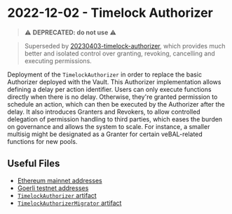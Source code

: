 # 2022-12-02 - Timelock Authorizer

> ⚠️ **DEPRECATED: do not use** ⚠️

> Superseded by [20230403-timelock-authorizer](../../20230403-timelock-authorizer), which provides much better and isolated control over granting, revoking, cancelling and executing permissions.

Deployment of the `TimelockAuthorizer` in order to replace the basic Authorizer deployed with the Vault.
This Authorizer implementation allows defining a delay per action identifier. Users can only execute functions directly when there is no delay. Otherwise, they're granted permission to schedule an action, which can then be executed by the Authorizer after the delay. It also introduces Granters and Revokers, to allow controlled delegation of permission handling to third parties, which eases the burden on governance and allows the system to scale. For instance, a smaller multisig might be designated as a Granter for certain veBAL-related functions for new pools.

## Useful Files

- [Ethereum mainnet addresses](./output/mainnet.json)
- [Goerli testnet addresses](./output/goerli.json)
- [`TimelockAuthorizer` artifact](./artifact/TimelockAuthorizer.json)
- [`TimelockAuthorizerMigrator` artifact](./artifact/TimelockAuthorizerMigrator.json)
